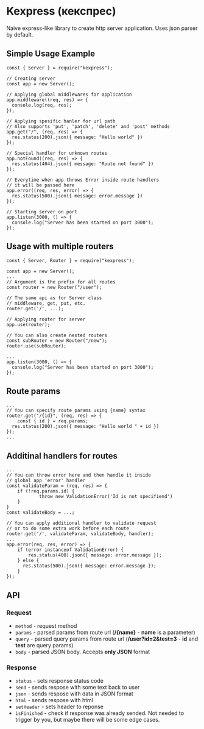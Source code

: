 # Kexpress (кекспрес)

Naive express-like library to create http server application.
Uses json parser by default.

##  Simple Usage Example
```JS
const { Server } = require("kexpress");

// Creating server
const app = new Server();

// Applying global middlewares for application
app.middleware((req, res) => {
  console.log(req, res);
});

// Applying spesific hanler for url path
// Also supports 'put', 'patch', 'delete' and 'post' methods
app.get("/", (req, res) => {
  res.status(200).json({ message: "Hello world" })
});

// Special handler for unknown routes
app.notFound((req, res) => {
  res.status(404).json({ message: "Route not found" })
});

// Everytime when app throws Error inside route handlers
// it will be passed here
app.error((req, res, error) => {
  res.status(500).json({ message: error.message })
});

// Starting server on port
app.listen(3000, () => {  
  console.log("Server has been started on port 3000");  
});
```

## Usage with multiple routers
```JS
const { Server, Router } = require("kexpress");

const app = new Server();
...
// Argument is the prefix for all routes
const router = new Router("/user"); 

// The same api as for Server class
// middleware, get, put, etc.
router.get('/', ...);

// Applying router for server
app.use(router);

// You can also create nested routers
const subRouter = new Router("/new");
router.use(subRouter);

...
app.listen(3000, () => {  
  console.log("Server has been started on port 3000");  
});
```

## Route params
```JS
...
// You can specify route params using {name} syntax
router.get("/{id}", (req, res) => {
	const { id } = req.params;
  res.status(200).json({ message: "Hello world " + id })
});
...
```

## Additinal handlers for routes
```JS
...
// You can throw error here and then handle it inside
// global app 'error' handler
const validateParam = (req, res) => {
	if (!req.params.id) {
			throw new ValidationError('Id is not specifiend')
	}
}
const validateBody = ...;

// You can apply additional handler to validate request
// or to do some extra work before each route
router.get('/', validateParam, validateBody, handler);
...
app.error(req, res, error) => {
	if (error instanceof ValidationError) {
		res.status(400).json({ message: error.message });
	} else {
	  res.status(500).json({ message: error.message });
	}
});
```

## API

### Request
- `method` - request method
- `params` - parsed params from route url (**/{name}** - **name** is a parameter)
- `query` - parsed query params from route url (**/user?id=2&test=3** - **id** and **test** are query params)
- `body` - parsed JSON body. Accepts **only JSON** format

### Response
- `status` - sets response status code
- `send` - sends respose with some text back to user
- `json`  - sends respose with data in JSON format
- `html` - sends respose with html
- `setHeader` - sets header to reponse
- `isFinished` - check if response was already sended. Not needed to trigger by you, but maybe there will be some edge cases.


